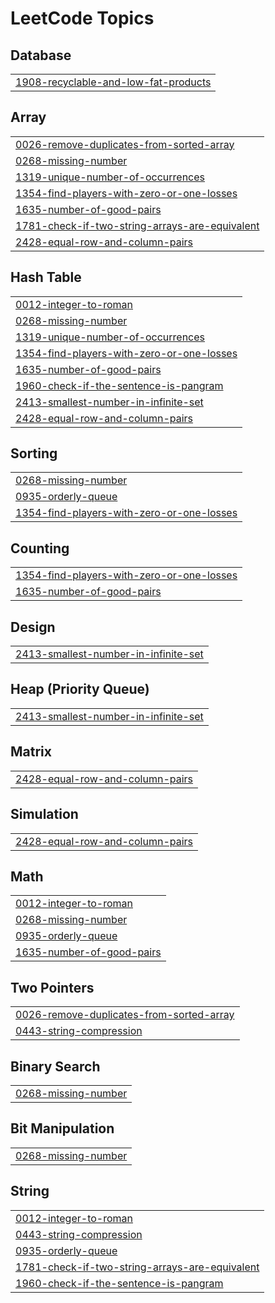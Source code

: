 

<!---LeetCode Topics Start-->
# LeetCode Topics
## Database
|  |
| ------- |
| [1908-recyclable-and-low-fat-products](https://github.com/amannnn17/Leetcode/tree/master/1908-recyclable-and-low-fat-products) |
## Array
|  |
| ------- |
| [0026-remove-duplicates-from-sorted-array](https://github.com/amannnn17/Leetcode/tree/master/0026-remove-duplicates-from-sorted-array) |
| [0268-missing-number](https://github.com/amannnn17/Leetcode/tree/master/0268-missing-number) |
| [1319-unique-number-of-occurrences](https://github.com/amannnn17/Leetcode/tree/master/1319-unique-number-of-occurrences) |
| [1354-find-players-with-zero-or-one-losses](https://github.com/amannnn17/Leetcode/tree/master/1354-find-players-with-zero-or-one-losses) |
| [1635-number-of-good-pairs](https://github.com/amannnn17/Leetcode/tree/master/1635-number-of-good-pairs) |
| [1781-check-if-two-string-arrays-are-equivalent](https://github.com/amannnn17/Leetcode/tree/master/1781-check-if-two-string-arrays-are-equivalent) |
| [2428-equal-row-and-column-pairs](https://github.com/amannnn17/Leetcode/tree/master/2428-equal-row-and-column-pairs) |
## Hash Table
|  |
| ------- |
| [0012-integer-to-roman](https://github.com/amannnn17/Leetcode/tree/master/0012-integer-to-roman) |
| [0268-missing-number](https://github.com/amannnn17/Leetcode/tree/master/0268-missing-number) |
| [1319-unique-number-of-occurrences](https://github.com/amannnn17/Leetcode/tree/master/1319-unique-number-of-occurrences) |
| [1354-find-players-with-zero-or-one-losses](https://github.com/amannnn17/Leetcode/tree/master/1354-find-players-with-zero-or-one-losses) |
| [1635-number-of-good-pairs](https://github.com/amannnn17/Leetcode/tree/master/1635-number-of-good-pairs) |
| [1960-check-if-the-sentence-is-pangram](https://github.com/amannnn17/Leetcode/tree/master/1960-check-if-the-sentence-is-pangram) |
| [2413-smallest-number-in-infinite-set](https://github.com/amannnn17/Leetcode/tree/master/2413-smallest-number-in-infinite-set) |
| [2428-equal-row-and-column-pairs](https://github.com/amannnn17/Leetcode/tree/master/2428-equal-row-and-column-pairs) |
## Sorting
|  |
| ------- |
| [0268-missing-number](https://github.com/amannnn17/Leetcode/tree/master/0268-missing-number) |
| [0935-orderly-queue](https://github.com/amannnn17/Leetcode/tree/master/0935-orderly-queue) |
| [1354-find-players-with-zero-or-one-losses](https://github.com/amannnn17/Leetcode/tree/master/1354-find-players-with-zero-or-one-losses) |
## Counting
|  |
| ------- |
| [1354-find-players-with-zero-or-one-losses](https://github.com/amannnn17/Leetcode/tree/master/1354-find-players-with-zero-or-one-losses) |
| [1635-number-of-good-pairs](https://github.com/amannnn17/Leetcode/tree/master/1635-number-of-good-pairs) |
## Design
|  |
| ------- |
| [2413-smallest-number-in-infinite-set](https://github.com/amannnn17/Leetcode/tree/master/2413-smallest-number-in-infinite-set) |
## Heap (Priority Queue)
|  |
| ------- |
| [2413-smallest-number-in-infinite-set](https://github.com/amannnn17/Leetcode/tree/master/2413-smallest-number-in-infinite-set) |
## Matrix
|  |
| ------- |
| [2428-equal-row-and-column-pairs](https://github.com/amannnn17/Leetcode/tree/master/2428-equal-row-and-column-pairs) |
## Simulation
|  |
| ------- |
| [2428-equal-row-and-column-pairs](https://github.com/amannnn17/Leetcode/tree/master/2428-equal-row-and-column-pairs) |
## Math
|  |
| ------- |
| [0012-integer-to-roman](https://github.com/amannnn17/Leetcode/tree/master/0012-integer-to-roman) |
| [0268-missing-number](https://github.com/amannnn17/Leetcode/tree/master/0268-missing-number) |
| [0935-orderly-queue](https://github.com/amannnn17/Leetcode/tree/master/0935-orderly-queue) |
| [1635-number-of-good-pairs](https://github.com/amannnn17/Leetcode/tree/master/1635-number-of-good-pairs) |
## Two Pointers
|  |
| ------- |
| [0026-remove-duplicates-from-sorted-array](https://github.com/amannnn17/Leetcode/tree/master/0026-remove-duplicates-from-sorted-array) |
| [0443-string-compression](https://github.com/amannnn17/Leetcode/tree/master/0443-string-compression) |
## Binary Search
|  |
| ------- |
| [0268-missing-number](https://github.com/amannnn17/Leetcode/tree/master/0268-missing-number) |
## Bit Manipulation
|  |
| ------- |
| [0268-missing-number](https://github.com/amannnn17/Leetcode/tree/master/0268-missing-number) |
## String
|  |
| ------- |
| [0012-integer-to-roman](https://github.com/amannnn17/Leetcode/tree/master/0012-integer-to-roman) |
| [0443-string-compression](https://github.com/amannnn17/Leetcode/tree/master/0443-string-compression) |
| [0935-orderly-queue](https://github.com/amannnn17/Leetcode/tree/master/0935-orderly-queue) |
| [1781-check-if-two-string-arrays-are-equivalent](https://github.com/amannnn17/Leetcode/tree/master/1781-check-if-two-string-arrays-are-equivalent) |
| [1960-check-if-the-sentence-is-pangram](https://github.com/amannnn17/Leetcode/tree/master/1960-check-if-the-sentence-is-pangram) |
<!---LeetCode Topics End-->